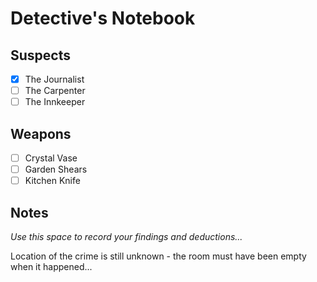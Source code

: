 # Detective's Notebook

## Suspects
- [X] The Journalist
- [ ] The Carpenter
- [ ] The Innkeeper

## Weapons
- [ ] Crystal Vase
- [ ] Garden Shears
- [ ] Kitchen Knife

## Notes
*Use this space to record your findings and deductions...*

Location of the crime is still unknown - the room must have been empty when it happened...
